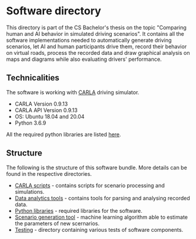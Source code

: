 # Software directory

This directory is part of the CS Bachelor's thesis on the topic "Comparing human and AI behavior in simulated driving scenarios". It contains all the software implementations needed to automatically generate driving scenarios, let AI and human participants drive them, record their behavior on virtual roads, process the recorded data and draw graphical analysis on maps and diagrams while also evaluating drivers' performance.

## Technicalities

The software is working with [CARLA](https://carla.org) driving simulator.

- CARLA Version 0.9.13
- CARLA API Version 0.9.13
- OS: Ubuntu 18.04 and 20.04
- Python 3.6.9

All the required python libraries are listed [here](./python_libraries/requirements.txt).

## Structure

The following is the structure of this software bundle. More details can be found in the respective directories.

- [CARLA scripts](./carla_scripts/) - contains scripts for scenario processing and simulations.
- [Data analytics tools](./data_analysis/) - contains tools for parsing and analysing recorded data.
- [Python libraries](./python_libraries/) - required libraries for the software.
- [Scenario generation tool](./generating_scenarios/) - machine learning algorithm able to estimate the parameters of new scernarios.
- [Testing](./testing/) - directory containing various tests of software components.
